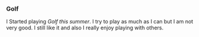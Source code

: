 ### Golf
I Started playing _Golf_ _this_ _summer_. I try to play as much as I can but I am not very good. I still like it and also I really enjoy playing with others.

